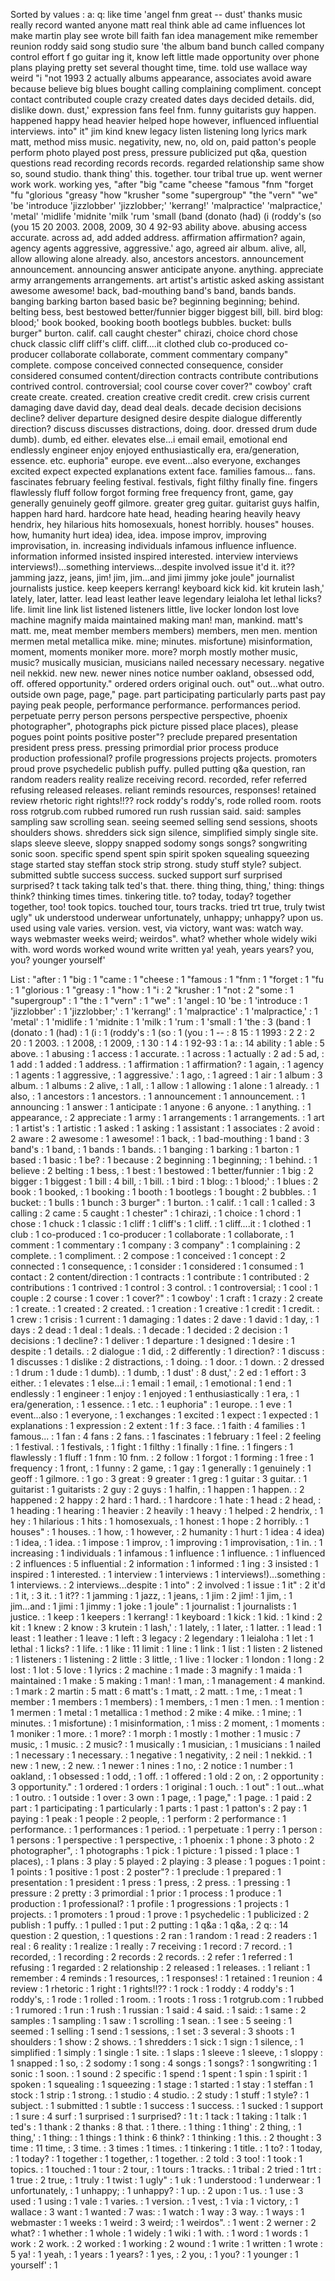 Sorted by values :
a: q: like time 'angel fnm great -- dust' thanks music really record wanted anyone matt real think able ad came influences lot make martin play see wrote bill faith fan idea management mike remember reunion roddy said song studio sure 'the album band bunch called company control effort f go guitar ing it, know left little made opportunity over phone plans playing pretty set several thought time, time. told use wallace way weird "i "not 1993 2 actually albums appearance, associates avoid aware because believe big blues bought calling complaining compliment. concept contact contributed couple crazy created dates days decided details. did, dislike down. dust,' expression fans feel fnm. funny guitarists guy happen. happened happy head heavier helped hope however, influenced influential interviews. into" it" jim kind knew legacy listen listening long lyrics mark matt, method miss music. negativity, new, no, old on, paid patton's people perform photo played post press, pressure publicized put q&a, question questions read recording records records. regarded relationship same show so, sound studio. thank thing' this. together. tour tribal true up. went werner work work. working yes, "after "big "came "cheese "famous "fnm "forget "fu "glorious "greasy "how "krusher "some "supergroup" "the "vern" "we" 'be 'introduce 'jizzlobber' 'jizzlobber;' 'kerrang!' 'malpractice' 'malpractice,' 'metal' 'midlife 'midnite 'milk 'rum 'small (band (donato (had) (i (roddy's (so (you 15 20 2003. 2008, 2009, 30 4 92-93 ability above. abusing access accurate. across ad, add added address. affirmation affirmation? again, agency agents aggressive, aggressive.' ago, agreed air album. alive, all, allow allowing alone already. also, ancestors ancestors. announcement announcement. announcing answer anticipate anyone. anything. appreciate army arrangements arrangements. art artist's artistic asked asking assistant awesome awesome! back, bad-mouthing band's band, bands bands. banging barking barton based basic be? beginning beginning; behind. belting bess, best bestowed better/funnier bigger biggest bill, bill. bird blog: blood;' book booked, booking booth bootlegs bubbles. bucket: bulls burger" burton. calif. call caught chester" chirazi, choice chord chose chuck classic cliff cliff's cliff. cliff....it clothed club co-produced co-producer collaborate collaborate, comment commentary company" complete. compose conceived connected consequence, consider considered consumed content/direction contracts contribute contributions contrived control. controversial; cool course cover cover?" cowboy' craft create create. created. creation creative credit credit. crew crisis current damaging dave david day, dead deal deals. decade decision decisions decline? deliver departure designed desire despite dialogue differently direction? discuss discusses distractions, doing. door. dressed drum dude dumb). dumb, ed either. elevates else...i email email, emotional end endlessly engineer enjoy enjoyed enthusiastically era, era/generation, essence. etc. euphoria" europe. eve event...also everyone, exchanges excited expect expected explanations extent face. families famous... fans. fascinates february feeling festival. festivals, fight filthy finally fine. fingers flawlessly fluff follow forgot forming free frequency front, game, gay generally genuinely geoff gilmore. greater greg guitar. guitarist guys halfin, happen hard hard. hardcore hate head, heading hearing heavily heavy hendrix, hey hilarious hits homosexuals, honest horribly. houses" houses. how, humanity hurt idea) idea, idea. impose improv, improving improvisation, in. increasing individuals infamous influence influence. information informed insisted inspired interested. interview interviews interviews!)...something interviews...despite involved issue it'd it. it?? jamming jazz, jeans, jim! jim, jim...and jimi jimmy joke joule" journalist journalists justice. keep keepers kerrang! keyboard kick kid. kit krutein lash,' lately, later, latter. lead least leather leave legendary leialoha let lethal licks? life. limit line link list listened listeners little, live locker london lost love machine magnify maida maintained making man! man, mankind. matt's matt. me, meat member members members) members, men men. mention mermen metal metallica mike. mine; minutes. misfortune) misinformation, moment, moments moniker more. more? morph mostly mother music, music? musically musician, musicians nailed necessary necessary. negative neil nekkid. new new. newer nines notice number oakland, obsessed odd, off. offered opportunity." ordered orders original ouch. out" out...what outro. outside own page, page," page. part participating particularly parts past pay paying peak people, performance performance. performances period. perpetuate perry person persons perspective perspective, phoenix photographer", photographs pick picture pissed place places), please pogues point points positive poster"? preclude prepared presentation president press press. pressing primordial prior process produce production professional? profile progressions projects projects. promoters proud prove psychedelic publish puffy. pulled putting q&a question, ran random readers reality realize receiving record. recorded, refer referred refusing released releases. reliant reminds resources, responses! retained review rhetoric right rights!!?? rock roddy's roddy's, rode rolled room. roots ross rotgrub.com rubbed rumored run rush russian said. said: samples sampling saw scrolling sean. seeing seemed selling send sessions, shoots shoulders shows. shredders sick sign silence, simplified simply single site. slaps sleeve sleeve, sloppy snapped sodomy songs songs? songwriting sonic soon. specific spend spent spin spirit spoken squealing squeezing stage started stay steffan stock strip strong. study stuff style? subject. submitted subtle success success. sucked support surf surprised surprised? t tack taking talk ted's that. there. thing thing, thing,' thing: things think? thinking times times. tinkering title. to? today, today? together together, too! took topics. touched tour, tours tracks. tried trt true, truly twist ugly" uk understood underwear unfortunately, unhappy; unhappy? upon us. used using vale varies. version. vest, via victory, want was: watch way. ways webmaster weeks weird; weirdos". what? whether whole widely wiki with. word words worked wound write written ya! yeah, years years? you, you? younger yourself' 

List :
"after : 1
"big : 1
"came : 1
"cheese : 1
"famous : 1
"fnm : 1
"forget : 1
"fu : 1
"glorious : 1
"greasy : 1
"how : 1
"i : 2
"krusher : 1
"not : 2
"some : 1
"supergroup" : 1
"the : 1
"vern" : 1
"we" : 1
'angel : 10
'be : 1
'introduce : 1
'jizzlobber' : 1
'jizzlobber;' : 1
'kerrang!' : 1
'malpractice' : 1
'malpractice,' : 1
'metal' : 1
'midlife : 1
'midnite : 1
'milk : 1
'rum : 1
'small : 1
'the : 3
(band : 1
(donato : 1
(had) : 1
(i : 1
(roddy's : 1
(so : 1
(you : 1
-- : 8
15 : 1
1993 : 2
2 : 2
20 : 1
2003. : 1
2008, : 1
2009, : 1
30 : 1
4 : 1
92-93 : 1
a: : 14
ability : 1
able : 5
above. : 1
abusing : 1
access : 1
accurate. : 1
across : 1
actually : 2
ad : 5
ad, : 1
add : 1
added : 1
address. : 1
affirmation : 1
affirmation? : 1
again, : 1
agency : 1
agents : 1
aggressive, : 1
aggressive.' : 1
ago, : 1
agreed : 1
air : 1
album : 3
album. : 1
albums : 2
alive, : 1
all, : 1
allow : 1
allowing : 1
alone : 1
already. : 1
also, : 1
ancestors : 1
ancestors. : 1
announcement : 1
announcement. : 1
announcing : 1
answer : 1
anticipate : 1
anyone : 6
anyone. : 1
anything. : 1
appearance, : 2
appreciate : 1
army : 1
arrangements : 1
arrangements. : 1
art : 1
artist's : 1
artistic : 1
asked : 1
asking : 1
assistant : 1
associates : 2
avoid : 2
aware : 2
awesome : 1
awesome! : 1
back, : 1
bad-mouthing : 1
band : 3
band's : 1
band, : 1
bands : 1
bands. : 1
banging : 1
barking : 1
barton : 1
based : 1
basic : 1
be? : 1
because : 2
beginning : 1
beginning; : 1
behind. : 1
believe : 2
belting : 1
bess, : 1
best : 1
bestowed : 1
better/funnier : 1
big : 2
bigger : 1
biggest : 1
bill : 4
bill, : 1
bill. : 1
bird : 1
blog: : 1
blood;' : 1
blues : 2
book : 1
booked, : 1
booking : 1
booth : 1
bootlegs : 1
bought : 2
bubbles. : 1
bucket: : 1
bulls : 1
bunch : 3
burger" : 1
burton. : 1
calif. : 1
call : 1
called : 3
calling : 2
came : 5
caught : 1
chester" : 1
chirazi, : 1
choice : 1
chord : 1
chose : 1
chuck : 1
classic : 1
cliff : 1
cliff's : 1
cliff. : 1
cliff....it : 1
clothed : 1
club : 1
co-produced : 1
co-producer : 1
collaborate : 1
collaborate, : 1
comment : 1
commentary : 1
company : 3
company" : 1
complaining : 2
complete. : 1
compliment. : 2
compose : 1
conceived : 1
concept : 2
connected : 1
consequence, : 1
consider : 1
considered : 1
consumed : 1
contact : 2
content/direction : 1
contracts : 1
contribute : 1
contributed : 2
contributions : 1
contrived : 1
control : 3
control. : 1
controversial; : 1
cool : 1
couple : 2
course : 1
cover : 1
cover?" : 1
cowboy' : 1
craft : 1
crazy : 2
create : 1
create. : 1
created : 2
created. : 1
creation : 1
creative : 1
credit : 1
credit. : 1
crew : 1
crisis : 1
current : 1
damaging : 1
dates : 2
dave : 1
david : 1
day, : 1
days : 2
dead : 1
deal : 1
deals. : 1
decade : 1
decided : 2
decision : 1
decisions : 1
decline? : 1
deliver : 1
departure : 1
designed : 1
desire : 1
despite : 1
details. : 2
dialogue : 1
did, : 2
differently : 1
direction? : 1
discuss : 1
discusses : 1
dislike : 2
distractions, : 1
doing. : 1
door. : 1
down. : 2
dressed : 1
drum : 1
dude : 1
dumb). : 1
dumb, : 1
dust' : 8
dust,' : 2
ed : 1
effort : 3
either. : 1
elevates : 1
else...i : 1
email : 1
email, : 1
emotional : 1
end : 1
endlessly : 1
engineer : 1
enjoy : 1
enjoyed : 1
enthusiastically : 1
era, : 1
era/generation, : 1
essence. : 1
etc. : 1
euphoria" : 1
europe. : 1
eve : 1
event...also : 1
everyone, : 1
exchanges : 1
excited : 1
expect : 1
expected : 1
explanations : 1
expression : 2
extent : 1
f : 3
face. : 1
faith : 4
families : 1
famous... : 1
fan : 4
fans : 2
fans. : 1
fascinates : 1
february : 1
feel : 2
feeling : 1
festival. : 1
festivals, : 1
fight : 1
filthy : 1
finally : 1
fine. : 1
fingers : 1
flawlessly : 1
fluff : 1
fnm : 10
fnm. : 2
follow : 1
forgot : 1
forming : 1
free : 1
frequency : 1
front, : 1
funny : 2
game, : 1
gay : 1
generally : 1
genuinely : 1
geoff : 1
gilmore. : 1
go : 3
great : 9
greater : 1
greg : 1
guitar : 3
guitar. : 1
guitarist : 1
guitarists : 2
guy : 2
guys : 1
halfin, : 1
happen : 1
happen. : 2
happened : 2
happy : 2
hard : 1
hard. : 1
hardcore : 1
hate : 1
head : 2
head, : 1
heading : 1
hearing : 1
heavier : 2
heavily : 1
heavy : 1
helped : 2
hendrix, : 1
hey : 1
hilarious : 1
hits : 1
homosexuals, : 1
honest : 1
hope : 2
horribly. : 1
houses" : 1
houses. : 1
how, : 1
however, : 2
humanity : 1
hurt : 1
idea : 4
idea) : 1
idea, : 1
idea. : 1
impose : 1
improv, : 1
improving : 1
improvisation, : 1
in. : 1
increasing : 1
individuals : 1
infamous : 1
influence : 1
influence. : 1
influenced : 2
influences : 5
influential : 2
information : 1
informed : 1
ing : 3
insisted : 1
inspired : 1
interested. : 1
interview : 1
interviews : 1
interviews!)...something : 1
interviews. : 2
interviews...despite : 1
into" : 2
involved : 1
issue : 1
it" : 2
it'd : 1
it, : 3
it. : 1
it?? : 1
jamming : 1
jazz, : 1
jeans, : 1
jim : 2
jim! : 1
jim, : 1
jim...and : 1
jimi : 1
jimmy : 1
joke : 1
joule" : 1
journalist : 1
journalists : 1
justice. : 1
keep : 1
keepers : 1
kerrang! : 1
keyboard : 1
kick : 1
kid. : 1
kind : 2
kit : 1
knew : 2
know : 3
krutein : 1
lash,' : 1
lately, : 1
later, : 1
latter. : 1
lead : 1
least : 1
leather : 1
leave : 1
left : 3
legacy : 2
legendary : 1
leialoha : 1
let : 1
lethal : 1
licks? : 1
life. : 1
like : 11
limit : 1
line : 1
link : 1
list : 1
listen : 2
listened : 1
listeners : 1
listening : 2
little : 3
little, : 1
live : 1
locker : 1
london : 1
long : 2
lost : 1
lot : 5
love : 1
lyrics : 2
machine : 1
made : 3
magnify : 1
maida : 1
maintained : 1
make : 5
making : 1
man! : 1
man, : 1
management : 4
mankind. : 1
mark : 2
martin : 5
matt : 6
matt's : 1
matt, : 2
matt. : 1
me, : 1
meat : 1
member : 1
members : 1
members) : 1
members, : 1
men : 1
men. : 1
mention : 1
mermen : 1
metal : 1
metallica : 1
method : 2
mike : 4
mike. : 1
mine; : 1
minutes. : 1
misfortune) : 1
misinformation, : 1
miss : 2
moment, : 1
moments : 1
moniker : 1
more. : 1
more? : 1
morph : 1
mostly : 1
mother : 1
music : 7
music, : 1
music. : 2
music? : 1
musically : 1
musician, : 1
musicians : 1
nailed : 1
necessary : 1
necessary. : 1
negative : 1
negativity, : 2
neil : 1
nekkid. : 1
new : 1
new, : 2
new. : 1
newer : 1
nines : 1
no, : 2
notice : 1
number : 1
oakland, : 1
obsessed : 1
odd, : 1
off. : 1
offered : 1
old : 2
on, : 2
opportunity : 3
opportunity." : 1
ordered : 1
orders : 1
original : 1
ouch. : 1
out" : 1
out...what : 1
outro. : 1
outside : 1
over : 3
own : 1
page, : 1
page," : 1
page. : 1
paid : 2
part : 1
participating : 1
particularly : 1
parts : 1
past : 1
patton's : 2
pay : 1
paying : 1
peak : 1
people : 2
people, : 1
perform : 2
performance : 1
performance. : 1
performances : 1
period. : 1
perpetuate : 1
perry : 1
person : 1
persons : 1
perspective : 1
perspective, : 1
phoenix : 1
phone : 3
photo : 2
photographer", : 1
photographs : 1
pick : 1
picture : 1
pissed : 1
place : 1
places), : 1
plans : 3
play : 5
played : 2
playing : 3
please : 1
pogues : 1
point : 1
points : 1
positive : 1
post : 2
poster"? : 1
preclude : 1
prepared : 1
presentation : 1
president : 1
press : 1
press, : 2
press. : 1
pressing : 1
pressure : 2
pretty : 3
primordial : 1
prior : 1
process : 1
produce : 1
production : 1
professional? : 1
profile : 1
progressions : 1
projects : 1
projects. : 1
promoters : 1
proud : 1
prove : 1
psychedelic : 1
publicized : 2
publish : 1
puffy. : 1
pulled : 1
put : 2
putting : 1
q&a : 1
q&a, : 2
q: : 14
question : 2
question, : 1
questions : 2
ran : 1
random : 1
read : 2
readers : 1
real : 6
reality : 1
realize : 1
really : 7
receiving : 1
record : 7
record. : 1
recorded, : 1
recording : 2
records : 2
records. : 2
refer : 1
referred : 1
refusing : 1
regarded : 2
relationship : 2
released : 1
releases. : 1
reliant : 1
remember : 4
reminds : 1
resources, : 1
responses! : 1
retained : 1
reunion : 4
review : 1
rhetoric : 1
right : 1
rights!!?? : 1
rock : 1
roddy : 4
roddy's : 1
roddy's, : 1
rode : 1
rolled : 1
room. : 1
roots : 1
ross : 1
rotgrub.com : 1
rubbed : 1
rumored : 1
run : 1
rush : 1
russian : 1
said : 4
said. : 1
said: : 1
same : 2
samples : 1
sampling : 1
saw : 1
scrolling : 1
sean. : 1
see : 5
seeing : 1
seemed : 1
selling : 1
send : 1
sessions, : 1
set : 3
several : 3
shoots : 1
shoulders : 1
show : 2
shows. : 1
shredders : 1
sick : 1
sign : 1
silence, : 1
simplified : 1
simply : 1
single : 1
site. : 1
slaps : 1
sleeve : 1
sleeve, : 1
sloppy : 1
snapped : 1
so, : 2
sodomy : 1
song : 4
songs : 1
songs? : 1
songwriting : 1
sonic : 1
soon. : 1
sound : 2
specific : 1
spend : 1
spent : 1
spin : 1
spirit : 1
spoken : 1
squealing : 1
squeezing : 1
stage : 1
started : 1
stay : 1
steffan : 1
stock : 1
strip : 1
strong. : 1
studio : 4
studio. : 2
study : 1
stuff : 1
style? : 1
subject. : 1
submitted : 1
subtle : 1
success : 1
success. : 1
sucked : 1
support : 1
sure : 4
surf : 1
surprised : 1
surprised? : 1
t : 1
tack : 1
taking : 1
talk : 1
ted's : 1
thank : 2
thanks : 8
that. : 1
there. : 1
thing : 1
thing' : 2
thing, : 1
thing,' : 1
thing: : 1
things : 1
think : 6
think? : 1
thinking : 1
this. : 2
thought : 3
time : 11
time, : 3
time. : 3
times : 1
times. : 1
tinkering : 1
title. : 1
to? : 1
today, : 1
today? : 1
together : 1
together, : 1
together. : 2
told : 3
too! : 1
took : 1
topics. : 1
touched : 1
tour : 2
tour, : 1
tours : 1
tracks. : 1
tribal : 2
tried : 1
trt : 1
true : 2
true, : 1
truly : 1
twist : 1
ugly" : 1
uk : 1
understood : 1
underwear : 1
unfortunately, : 1
unhappy; : 1
unhappy? : 1
up. : 2
upon : 1
us. : 1
use : 3
used : 1
using : 1
vale : 1
varies. : 1
version. : 1
vest, : 1
via : 1
victory, : 1
wallace : 3
want : 1
wanted : 7
was: : 1
watch : 1
way : 3
way. : 1
ways : 1
webmaster : 1
weeks : 1
weird : 3
weird; : 1
weirdos". : 1
went : 2
werner : 2
what? : 1
whether : 1
whole : 1
widely : 1
wiki : 1
with. : 1
word : 1
words : 1
work : 2
work. : 2
worked : 1
working : 2
wound : 1
write : 1
written : 1
wrote : 5
ya! : 1
yeah, : 1
years : 1
years? : 1
yes, : 2
you, : 1
you? : 1
younger : 1
yourself' : 1
